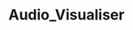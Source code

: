 # Audio_Visualiser

<!-- This web app allows a user to use their microphone or upload a track to visualise the audio using Waveform and Frequency graphs. 
It is my final project for the CodeClan Professional Software Development course. The app consists of a front-end made using React 
state hooks, Web Audio API and Canvas. The back-end consists of a lightweight server made using Node and Express, and Multer is 
used to store files locally.

To run this application:

1.Fork this repository
2.Enter git clone + the forked repository url in your terminal
3.Navigate to the Client folder and enter npm install
4.Enter npm start to run in browser
5.Navigate to the Server folder and enter:
 - npm init -y
 - npm install express
 - npm install -D nodemon
 - npm install -D cor
6.Enter npm run server:dev to start the server

* I strongly advise using this application in Firefox as certian Web Audio Api features break in other browsers * -->
